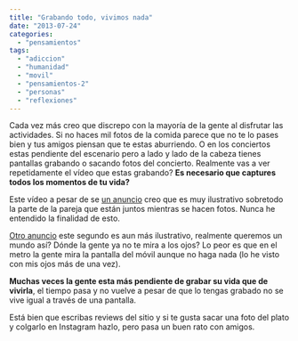 ```yaml
---
title: "Grabando todo, vivimos nada"
date: "2013-07-24"
categories: 
  - "pensamientos"
tags: 
  - "adiccion"
  - "humanidad"
  - "movil"
  - "pensamientos-2"
  - "personas"
  - "reflexiones"
---
```


Cada vez más creo que discrepo con la mayoría de la gente al disfrutar las actividades. Si no haces mil fotos de la comida parece que no te lo pases bien y tus amigos piensan que te estas aburriendo. O en los conciertos estas pendiente del escenario pero a lado y lado de la cabeza tienes pantallas grabando o sacando fotos del concierto. Realmente vas a ver repetidamente el vídeo que estas grabando? **Es necesario que captures todos los momentos de tu vida?**

Este vídeo a pesar de se [un anuncio]( http://www.youtube.com/watch?feature=player_embedded&v=yT6gZbHJqD0) creo que es muy ilustrativo sobretodo la parte de la pareja que están juntos mientras se hacen fotos. Nunca he entendido la finalidad de esto.

[Otro anuncio](http://www.youtube.com/watch?feature=player_embedded&v=jdpQir1sqiQ) este segundo es aun más ilustrativo, realmente queremos un mundo así? Dónde la gente ya no te mira a los ojos? Lo peor es que en el metro la gente mira la pantalla del móvil aunque no haga nada (lo he visto con mis ojos más de una vez).

**Muchas veces la gente esta más pendiente de grabar su vida que de vivirla**, el tiempo pasa y no vuelve a pesar de que lo tengas grabado no se vive igual a través de una pantalla.

Está bien que escribas reviews del sitio y si te gusta sacar una foto del plato y colgarlo en Instagram hazlo, pero pasa un buen rato con amigos.
